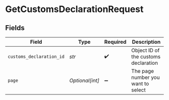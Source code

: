 # GetCustomsDeclarationRequest


## Fields

| Field                                | Type                                 | Required                             | Description                          |
| ------------------------------------ | ------------------------------------ | ------------------------------------ | ------------------------------------ |
| `customs_declaration_id`             | *str*                                | :heavy_check_mark:                   | Object ID of the customs declaration |
| `page`                               | *Optional[int]*                      | :heavy_minus_sign:                   | The page number you want to select   |
